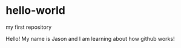 # hello-world
my first repository

Hello! My name is Jason and I am learning about how github works!
